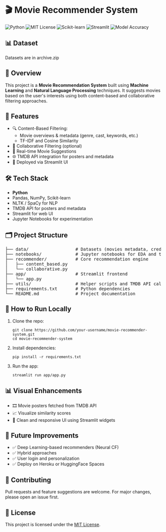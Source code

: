 

<h1>🎬 Movie Recommender System</h1>

<p>
  <img src="https://img.shields.io/badge/Python-3.9+-blue?logo=python" alt="Python">
  <img src="https://img.shields.io/badge/License-MIT-green.svg" alt="MIT License">
  <img src="https://img.shields.io/badge/ML-Scikit--Learn-orange?logo=scikit-learn" alt="Scikit-learn">
  <img src="https://img.shields.io/badge/UI-Streamlit-red?logo=streamlit" alt="Streamlit">
  <img src="https://img.shields.io/badge/Recommendation%20Quality-High-brightgreen" alt="Model Accuracy">
</p>

<h2>📊 Dataset</h2>
<p>Datasets are in archive.zip </p>

<h2>📌 Overview</h2>
<p>This project is a <strong>Movie Recommendation System</strong> built using <strong>Machine Learning</strong> and <strong>Natural Language Processing</strong> techniques. It suggests movies based on the user's interests using both content-based and collaborative filtering approaches.</p>

<h2>🚀 Features</h2>
<ul>
  <li>🔍 Content-Based Filtering:
    <ul>
      <li>Movie overviews & metadata (genre, cast, keywords, etc.)</li>
      <li>TF-IDF and Cosine Similarity</li>
    </ul>
  </li>
  <li>🤝 Collaborative Filtering (optional)</li>
  <li>🎯 Real-time Movie Suggestions</li>
  <li>🌐 TMDB API integration for posters and metadata</li>
  <li>🧪 Deployed via Streamlit UI</li>
</ul>

<h2>🛠️ Tech Stack</h2>
<ul>
  <li><strong>Python</strong></li>
  <li>Pandas, NumPy, Scikit-learn</li>
  <li>NLTK / SpaCy for NLP</li>
  <li>TMDB API for posters and metadata</li>
  <li>Streamlit for web UI</li>
  <li>Jupyter Notebooks for experimentation</li>
</ul>

<h2>🗂️ Project Structure</h2>
<pre>
├── data/                  # Datasets (movies metadata, credits, etc.)
├── notebooks/             # Jupyter notebooks for EDA and testing
├── recommender/           # Core recommendation engine
│   ├── content_based.py
│   └── collaborative.py
├── app/                   # Streamlit frontend
│   └── app.py
├── utils/                 # Helper scripts and TMDB API calls
├── requirements.txt       # Python dependencies
└── README.md              # Project documentation
</pre>

<h2>🧪 How to Run Locally</h2>
<ol>
  <li>Clone the repo:
    <pre><code>git clone https://github.com/your-username/movie-recommender-system.git
cd movie-recommender-system</code></pre>
  </li>
  <li>Install dependencies:
    <pre><code>pip install -r requirements.txt</code></pre>
  </li>
  <li>Run the app:
    <pre><code>streamlit run app/app.py</code></pre>
  </li>
</ol>

<h2>📊 Visual Enhancements</h2>
<ul>
  <li>🎞️ Movie posters fetched from TMDB API</li>
  <li>📈 Visualize similarity scores</li>
  <li>🎨 Clean and responsive UI using Streamlit widgets</li>
</ul>

<h2>🧠 Future Improvements</h2>
<ul>
  <li>✅ Deep Learning-based recommenders (Neural CF)</li>
  <li>✅ Hybrid approaches</li>
  <li>✅ User login and personalization</li>
  <li>✅ Deploy on Heroku or HuggingFace Spaces</li>
</ul>

<h2>🤝 Contributing</h2>
<p>Pull requests and feature suggestions are welcome. For major changes, please open an issue first.</p>

<h2>📄 License</h2>
<p>This project is licensed under the <a href="./LICENSE">MIT License</a>.</p>


